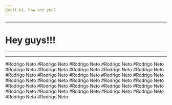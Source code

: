 ```yaml
---
👋oiii hi, how are you? 
---
```

---
# Hey guys!!!

---
---
#Rodrigo Neto
#Rodrigo Neto
#Rodrigo Neto
#Rodrigo Neto
#Rodrigo Neto
#Rodrigo Neto 
#Rodrigo Neto
#Rodrigo Neto
#Rodrigo Neto
#Rodrigo Neto
#Rodrigo Neto
#Rodrigo Neto
#Rodrigo Neto
#Rodrigo Neto
#Rodrigo Neto
#Rodrigo Neto
#Rodrigo Neto
#Rodrigo Neto
#Rodrigo Neto
#Rodrigo Neto
#Rodrigo Neto
#Rodrigo Neto
#Rodrigo Neto
#Rodrigo Neto
#Rodrigo Neto
#Rodrigo Neto
#Rodrigo Neto
#Rodrigo Neto
#Rodrigo Neto
#Rodrigo Neto
#Rodrigo Neto
#Rodrigo Neto
